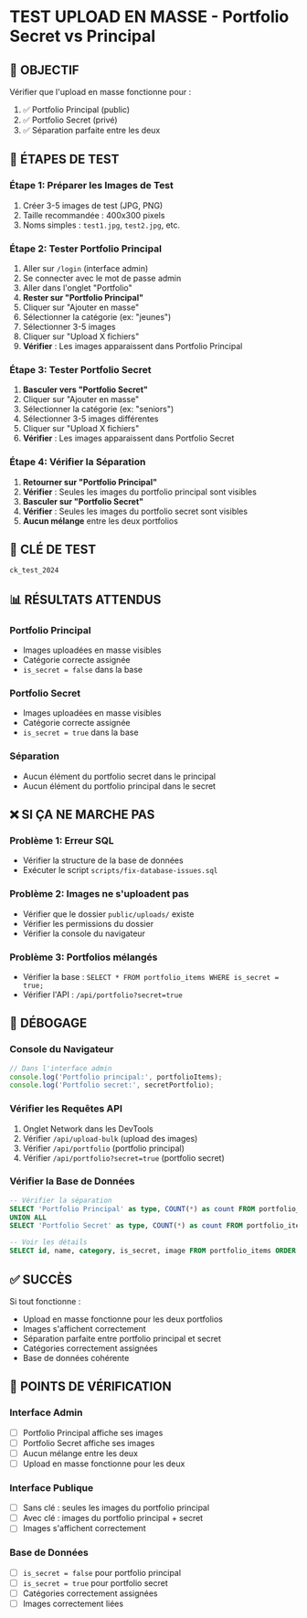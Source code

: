 # TEST UPLOAD EN MASSE - Portfolio Secret vs Principal

## 🎯 OBJECTIF
Vérifier que l'upload en masse fonctionne pour :
1. ✅ Portfolio Principal (public)
2. ✅ Portfolio Secret (privé)
3. ✅ Séparation parfaite entre les deux

## 🚀 ÉTAPES DE TEST

### Étape 1: Préparer les Images de Test
1. Créer 3-5 images de test (JPG, PNG)
2. Taille recommandée : 400x300 pixels
3. Noms simples : `test1.jpg`, `test2.jpg`, etc.

### Étape 2: Tester Portfolio Principal
1. Aller sur `/login` (interface admin)
2. Se connecter avec le mot de passe admin
3. Aller dans l'onglet "Portfolio"
4. **Rester sur "Portfolio Principal"**
5. Cliquer sur "Ajouter en masse"
6. Sélectionner la catégorie (ex: "jeunes")
7. Sélectionner 3-5 images
8. Cliquer sur "Upload X fichiers"
9. **Vérifier** : Les images apparaissent dans Portfolio Principal

### Étape 3: Tester Portfolio Secret
1. **Basculer vers "Portfolio Secret"**
2. Cliquer sur "Ajouter en masse"
3. Sélectionner la catégorie (ex: "seniors")
4. Sélectionner 3-5 images différentes
5. Cliquer sur "Upload X fichiers"
6. **Vérifier** : Les images apparaissent dans Portfolio Secret

### Étape 4: Vérifier la Séparation
1. **Retourner sur "Portfolio Principal"**
2. **Vérifier** : Seules les images du portfolio principal sont visibles
3. **Basculer sur "Portfolio Secret"**
4. **Vérifier** : Seules les images du portfolio secret sont visibles
5. **Aucun mélange** entre les deux portfolios

## 🔑 CLÉ DE TEST
```
ck_test_2024
```

## 📊 RÉSULTATS ATTENDUS

### Portfolio Principal
- Images uploadées en masse visibles
- Catégorie correcte assignée
- `is_secret = false` dans la base

### Portfolio Secret
- Images uploadées en masse visibles
- Catégorie correcte assignée
- `is_secret = true` dans la base

### Séparation
- Aucun élément du portfolio secret dans le principal
- Aucun élément du portfolio principal dans le secret

## ❌ SI ÇA NE MARCHE PAS

### Problème 1: Erreur SQL
- Vérifier la structure de la base de données
- Exécuter le script `scripts/fix-database-issues.sql`

### Problème 2: Images ne s'uploadent pas
- Vérifier que le dossier `public/uploads/` existe
- Vérifier les permissions du dossier
- Vérifier la console du navigateur

### Problème 3: Portfolios mélangés
- Vérifier la base : `SELECT * FROM portfolio_items WHERE is_secret = true;`
- Vérifier l'API : `/api/portfolio?secret=true`

## 🐛 DÉBOGAGE

### Console du Navigateur
```javascript
// Dans l'interface admin
console.log('Portfolio principal:', portfolioItems);
console.log('Portfolio secret:', secretPortfolio);
```

### Vérifier les Requêtes API
1. Onglet Network dans les DevTools
2. Vérifier `/api/upload-bulk` (upload des images)
3. Vérifier `/api/portfolio` (portfolio principal)
4. Vérifier `/api/portfolio?secret=true` (portfolio secret)

### Vérifier la Base de Données
```sql
-- Vérifier la séparation
SELECT 'Portfolio Principal' as type, COUNT(*) as count FROM portfolio_items WHERE is_secret = false
UNION ALL
SELECT 'Portfolio Secret' as type, COUNT(*) as count FROM portfolio_items WHERE is_secret = true;

-- Voir les détails
SELECT id, name, category, is_secret, image FROM portfolio_items ORDER BY is_secret, created_at DESC;
```

## ✅ SUCCÈS
Si tout fonctionne :
- Upload en masse fonctionne pour les deux portfolios
- Images s'affichent correctement
- Séparation parfaite entre portfolio principal et secret
- Catégories correctement assignées
- Base de données cohérente

## 🎯 POINTS DE VÉRIFICATION

### Interface Admin
- [ ] Portfolio Principal affiche ses images
- [ ] Portfolio Secret affiche ses images
- [ ] Aucun mélange entre les deux
- [ ] Upload en masse fonctionne pour les deux

### Interface Publique
- [ ] Sans clé : seules les images du portfolio principal
- [ ] Avec clé : images du portfolio principal + secret
- [ ] Images s'affichent correctement

### Base de Données
- [ ] `is_secret = false` pour portfolio principal
- [ ] `is_secret = true` pour portfolio secret
- [ ] Catégories correctement assignées
- [ ] Images correctement liées
